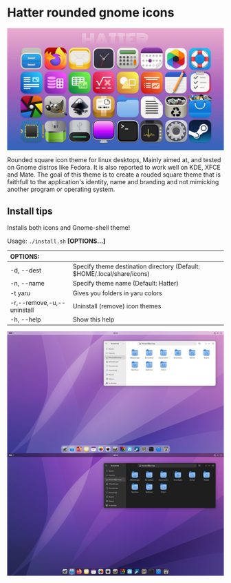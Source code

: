 Hatter rounded gnome icons
======
<img src="https://github.com/Mibea/Hatter/blob/main/Hatter-overview.jpg" align="center" />

Rounded square icon theme for linux desktops, Mainly aimed at, and tested on Gnome distros like Fedora. It is also reported to work well on KDE, XFCE and Mate.
The goal of this theme is to create a rouded square theme that is faithfull to the application's identity, name and branding and not mimicking another program or operating system.

## Install tips

Installs both icons and Gnome-shell theme!

Usage:  `./install.sh`  **[OPTIONS...]**

|  OPTIONS:           | |
|:--------------------|:-------------|
|-d, --dest           | Specify theme destination directory (Default: $HOME/.local/share/icons)|
|-n, --name           | Specify theme name (Default: Hatter)|
|-t yaru              | Gives you folders in yaru colors|
|-r,--remove,-u,--uninstall | Uninstall (remove) icon themes|
|-h, --help           | Show this help|

<img src="https://github.com/Mibea/Hatter/blob/main/screenshot1.png" align="center" />
<img src="https://github.com/Mibea/Hatter/blob/main/screenshot2.png" align="center" />




